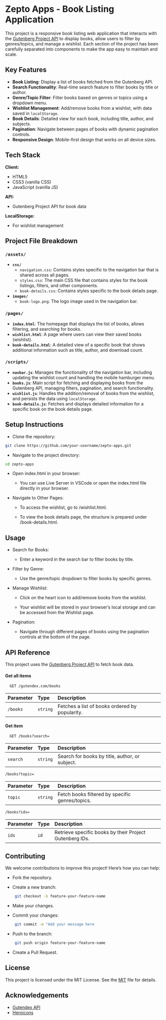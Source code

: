 # Zepto Apps - Book Listing Application

This project is a responsive book listing web application that interacts with the [Gutenberg Project API](https://gutendex.com/) to display books, allow users to filter by genres/topics, and manage a wishlist. Each section of the project has been carefully separated into components to make the app easy to maintain and scale.

## Key Features

- **Book Listing**: Display a list of books fetched from the Gutenberg API.
- **Search Functionality**: Real-time search feature to filter books by title or author.
- **Genre/Topic Filter**: Filter books based on genres or topics using a dropdown menu.
- **Wishlist Management**: Add/remove books from a wishlist, with data saved in `localStorage`.
- **Book Details**: Detailed view for each book, including title, author, and subjects.
- **Pagination**: Navigate between pages of books with dynamic pagination controls.
- **Responsive Design**: Mobile-first design that works on all device sizes.

## Tech Stack

**Client:**

- HTML5
- CSS3 (vanilla CSS)
- JavaScript (vanilla JS)

**API:**

- Gutenberg Project API for book data

**LocalStorage:**

- For wishlist management

## Project File Breakdown

### `/assets/`

- **`css/`**
  - `navigation.css`: Contains styles specific to the navigation bar that is shared across all pages.
  - `styles.css`: The main CSS file that contains styles for the book listings, filters, and other components.
  - `book-details.css`: Contains styles specific to the book details page.
- **`images/`**
  - `book-logo.png`: The logo image used in the navigation bar.

### `/pages/`

- **`index.html`**: The homepage that displays the list of books, allows filtering, and searching for books.
- **`wishlist.html`**: A page where users can view their saved books (wishlist).
- **`book-details.html`**: A detailed view of a specific book that shows additional information such as title, author, and download count.

### `/scripts/`

- **`navbar.js`**: Manages the functionality of the navigation bar, including updating the wishlist count and handling the mobile hamburger menu.
- **`books.js`**: Main script for fetching and displaying books from the Gutenberg API, managing filters, pagination, and search functionality.
- **`wishlist.js`**: Handles the addition/removal of books from the wishlist, and persists the data using `localStorage`.
- **`book-details.js`**: Fetches and displays detailed information for a specific book on the book details page.

## Setup Instructions

- Clone the repository:

```bash
git clone https://github.com/your-username/zepto-apps.git
```

- Navigate to the project directory:

```bash
cd zepto-apps
```

- Open index.html in your browser:

  - You can use Live Server in VSCode or open the index.html file directly in your browser.

- Navigate to Other Pages:

  - To access the wishlist, go to /wishlist.html.

  - To view the book details page, the structure is prepared under /book-details.html.

## Usage

- Search for Books:

  - Enter a keyword in the search bar to filter books by title.

- Filter by Genre:

  - Use the genre/topic dropdown to filter books by specific genres.

- Manage Wishlist:

  - Click on the heart icon to add/remove books from the wishlist.

  - Your wishlist will be stored in your browser’s local storage and can be accessed from the Wishlist page.

- Pagination:

  - Navigate through different pages of books using the pagination controls at the bottom of the page.

## API Reference

This project uses the [Gutenberg Project API](https://gutendex.com/books) to fetch book data.

#### Get all items

```http
  GET /gutendex.com/books
```

| Parameter | Type     | Description                                    |
| :-------- | :------- | :--------------------------------------------- |
| `/books`  | `string` | Fetches a list of books ordered by popularity. |

#### Get item

```http
  GET /books?search=
```

| Parameter | Type     | Description                                    |
| :-------- | :------- | :--------------------------------------------- |
| `search`  | `string` | Search for books by title, author, or subject. |

```http
/books?topic=
```

| Parameter | Type     | Description                                     |
| :-------- | :------- | :---------------------------------------------- |
| `topic`   | `string` | Fetch books filtered by specific genres/topics. |

```http
/books?ids=
```

| Parameter | Type | Description                                             |
| :-------- | :--- | :------------------------------------------------------ |
| `ids`     | `id` | Retrieve specific books by their Project Gutenberg IDs. |

## Contributing

We welcome contributions to improve this project! Here’s how you can help:

- Fork the repository.

- Create a new branch:

  ```bash
   git checkout -b feature-your-feature-name
  ```

- Make your changes.
- Commit your changes:

  ```bash
   git commit -m "Add your message here
  ```

- Push to the branch:

  ```bash
   git push origin feature-your-feature-name
  ```

- Create a Pull Request.

## License

This project is licensed under the MIT License. See the [MIT](https://choosealicense.com/licenses/mit/) file for details.

## Acknowledgements

- [ Gutendex API](https://gutendex.com/)
- [Heroicons](https://heroicons.com)
